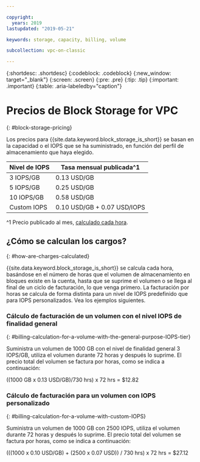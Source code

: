 ```yaml
---

copyright:
  years: 2019
lastupdated: "2019-05-21"

keywords: storage, capacity, billing, volume

subcollection: vpc-on-classic

---
```


{:shortdesc: .shortdesc}
{:codeblock: .codeblock}
{:new_window: target="_blank"}
{:screen: .screen}
{:pre: .pre}
{:tip: .tip}
{:important: .important}
{:table: .aria-labeledby="caption"}

# Precios de Block Storage for VPC
{: #block-storage-pricing}

Los precios para {{site.data.keyword.block_storage_is_short}} se basan en la capacidad o el IOPS que se ha suministrado, en función del perfil de almacenamiento que haya elegido.

| Nivel de IOPS  | Tasa mensual publicada^1 |
|------------|--------------|
|  3 IOPS/GB |  0.13 USD/GB |
|  5 IOPS/GB |  0.25 USD/GB |
| 10 IOPS/GB |  0.58 USD/GB |
| Custom IOPS| 0.10 USD/GB + 0.07 USD/IOPS |

^1 Precio publicado al mes, [calculado cada hora](#how-are-charges-calculated).

## ¿Cómo se calculan los cargos?
{: #how-are-charges-calculated}

{{site.data.keyword.block_storage_is_short}} se calcula cada hora, basándose en el número de horas que el volumen de almacenamiento en bloques existe en la cuenta, hasta que se suprime el volumen o se llega al final de un ciclo de facturación, lo que venga primero. La facturación por horas se calcula de forma distinta para un nivel de IOPS predefinido que para IOPS personalizados. Vea los ejemplos siguientes.

### Cálculo de facturación de un volumen con el nivel IOPS de finalidad general
{: #billing-calculation-for-a-volume-with-the-general-purpose-IOPS-tier}

Suministra un volumen de 1000 GB con el nivel de finalidad general 3 IOPS/GB, utiliza el volumen durante 72 horas y después lo suprime. El precio total del volumen se factura por horas, como se indica a continuación:

((1000 GB x 0.13 USD/GB)/730 hrs) x 72 hrs = $12.82

### Cálculo de facturación para un volumen con IOPS personalizado
{: #billing-calculation-for-a-volume-with-custom-IOPS}

Suministra un volumen de 1000 GB con 2500 IOPS, utiliza el volumen durante 72 horas y después lo suprime. El precio total del volumen se factura por horas, como se indica a continuación:

(((1000 x 0.10 USD/GB) + (2500 x 0.07 USD)) / 730 hrs) x 72 hrs = $27.12
